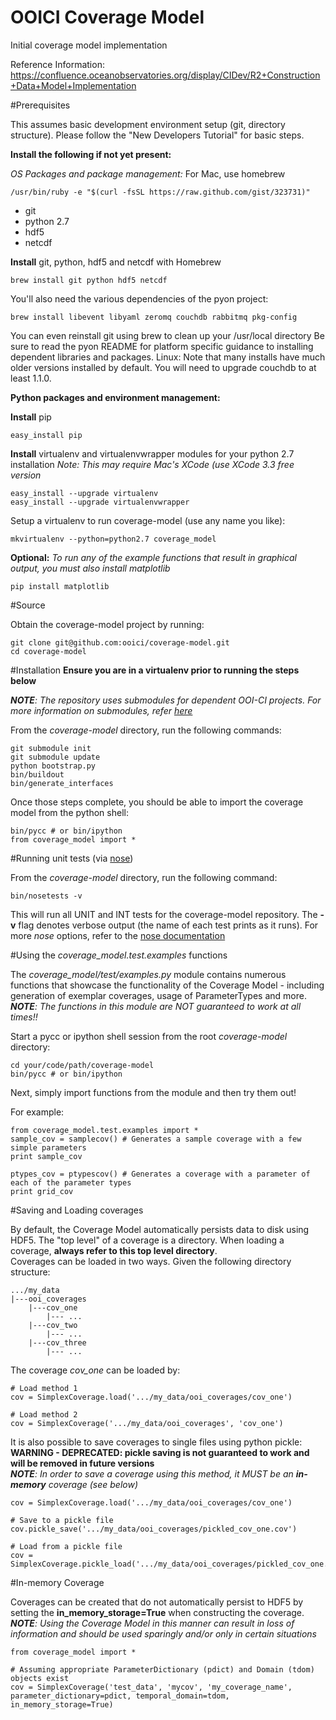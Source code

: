 OOICI Coverage Model
==============

Initial coverage model implementation

Reference Information: https://confluence.oceanobservatories.org/display/CIDev/R2+Construction+Data+Model+Implementation


#Prerequisites

This assumes basic development environment setup (git, directory structure). Please follow the
"New Developers Tutorial" for basic steps.


**Install the following if not yet present:**

*OS Packages and package management:*
For Mac, use homebrew

    /usr/bin/ruby -e "$(curl -fsSL https://raw.github.com/gist/323731)"

  * git
  * python 2.7
  * hdf5
  * netcdf


**Install** git, python, hdf5 and netcdf with Homebrew
    
    brew install git python hdf5 netcdf
    
You'll also need the various dependencies of the pyon project:

    brew install libevent libyaml zeromq couchdb rabbitmq pkg-config

You can even reinstall git using brew to clean up your /usr/local directory
Be sure to read the pyon README for platform specific guidance to installing
dependent libraries and packages.
Linux: Note that many installs have much older versions installed by default.
You will need to upgrade couchdb to at least 1.1.0.

**Python packages and environment management:**

**Install** pip

    easy_install pip

**Install** virtualenv and virtualenvwrapper modules for your python 2.7 installation
*Note: This may require Mac's XCode (use XCode 3.3 free version*

    easy_install --upgrade virtualenv
    easy_install --upgrade virtualenvwrapper


Setup a virtualenv to run coverage-model (use any name you like):

    mkvirtualenv --python=python2.7 coverage_model

**Optional:** *To run any of the example functions that result in graphical output, you must also install matplotlib*

    pip install matplotlib

#Source

Obtain the coverage-model project by running:  

    git clone git@github.com:ooici/coverage-model.git
    cd coverage-model

#Installation
**Ensure you are in a virtualenv prior to running the steps below**

***NOTE**: The repository uses submodules for dependent OOI-CI projects.  For more information on submodules, refer [here](http://git-scm.com/book/en/Git-Tools-Submodules)*

From the *coverage-model* directory, run the following commands:

    git submodule init
    git submodule update
    python bootstrap.py
    bin/buildout
    bin/generate_interfaces

Once those steps complete, you should be able to import the coverage model from the python shell:

    bin/pycc # or bin/ipython
    from coverage_model import *

#Running unit tests (via [nose](https://nose.readthedocs.org/en/latest/))

From the *coverage-model* directory, run the following command:

    bin/nosetests -v

This will run all UNIT and INT tests for the coverage-model repository.  The **-v** flag denotes verbose output (the name of each test prints as it runs).  For more *nose* options, refer to the [nose documentation](https://nose.readthedocs.org/en/latest/man.html)

#Using the *coverage_model.test.examples* functions

The *coverage_model/test/examples.py* module contains numerous functions that showcase the functionality of the Coverage Model - including generation of exemplar coverages, usage of ParameterTypes and more.  
***NOTE**:  The functions in this module are NOT guaranteed to work at all times!!*

Start a pycc or ipython shell session from the root *coverage-model* directory:

    cd your/code/path/coverage-model
    bin/pycc # or bin/ipython

Next, simply import functions from the module and then try them out!

For example:

    from coverage_model.test.examples import *
    sample_cov = samplecov() # Generates a sample coverage with a few simple parameters
    print sample_cov
   
    ptypes_cov = ptypescov() # Generates a coverage with a parameter of each of the parameter types
    print grid_cov
    
#Saving and Loading coverages

By default, the Coverage Model automatically persists data to disk using HDF5.  The "top level" of a coverage is a directory.  When loading a coverage, **always refer to this top level directory**.  
Coverages can be loaded in two ways.  Given the following directory structure:

    .../my_data
    |---ooi_coverages
        |---cov_one
            |--- ...
        |---cov_two
            |--- ...
        |---cov_three
            |--- ...

The coverage *cov_one* can be loaded by:    

    # Load method 1
    cov = SimplexCoverage.load('.../my_data/ooi_coverages/cov_one')

    # Load method 2
    cov = SimplexCoverage('.../my_data/ooi_coverages', 'cov_one')

It is also possible to save coverages to single files using python pickle:  
**WARNING - DEPRECATED: pickle saving is not guaranteed to work and will be removed in future versions**  
***NOTE**: In order to save a coverage using this method, it MUST be an **in-memory** coverage (see below)*

    cov = SimplexCoverage.load('.../my_data/ooi_coverages/cov_one')

    # Save to a pickle file
    cov.pickle_save('.../my_data/ooi_coverages/pickled_cov_one.cov')

    # Load from a pickle file
    cov = SimplexCoverage.pickle_load('.../my_data/ooi_coverages/pickled_cov_one.cov')


#In-memory Coverage

Coverages can be created that do not automatically persist to HDF5 by setting the **in\_memory\_storage=True** when constructing the coverage.  
***NOTE**: Using the Coverage Model in this manner can result in loss of information and should be used sparingly and/or only in certain situations*

    from coverage_model import *
    
    # Assuming appropriate ParameterDictionary (pdict) and Domain (tdom) objects exist
    cov = SimplexCoverage('test_data', 'mycov', 'my_coverage_name', parameter_dictionary=pdict, temporal_domain=tdom, in_memory_storage=True)
